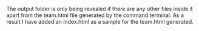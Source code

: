 The output folder is only being revealed if there are any other files inside it apart from the team.html file generated by the command terminal. As a result I have added an index.html as a sample for the team.html generated.
